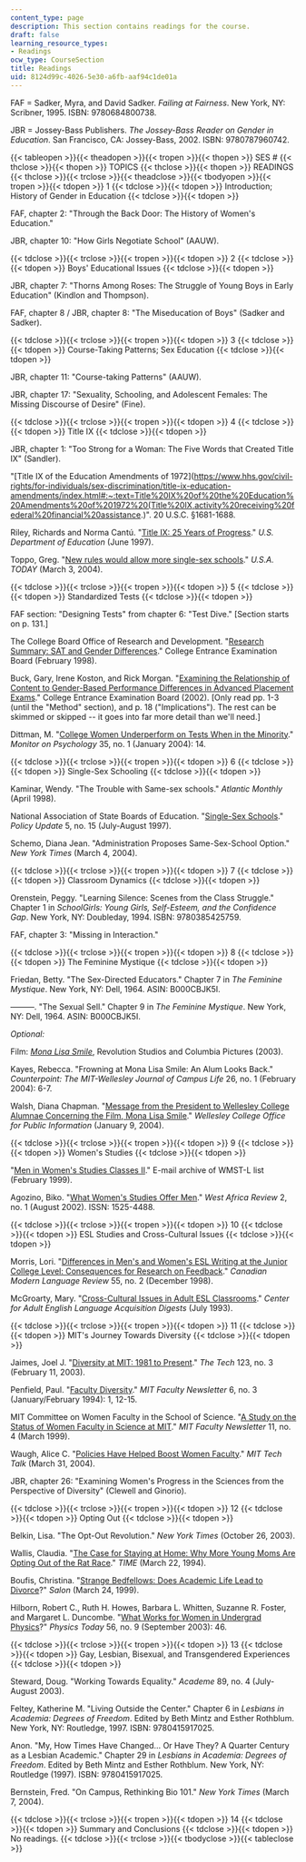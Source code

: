 ```yaml
---
content_type: page
description: This section contains readings for the course.
draft: false
learning_resource_types:
- Readings
ocw_type: CourseSection
title: Readings
uid: 8124d99c-4026-5e30-a6fb-aaf94c1de01a
---
```

FAF = Sadker, Myra, and David Sadker. *Failing at Fairness*. New York, NY: Scribner, 1995. ISBN: 9780684800738.

JBR = Jossey-Bass Publishers. *The Jossey-Bass Reader on Gender in Education*. San Francisco, CA: Jossey-Bass, 2002. ISBN: 9780787960742.

{{< tableopen >}}{{< theadopen >}}{{< tropen >}}{{< thopen >}}
SES #
{{< thclose >}}{{< thopen >}}
TOPICS
{{< thclose >}}{{< thopen >}}
READINGS
{{< thclose >}}{{< trclose >}}{{< theadclose >}}{{< tbodyopen >}}{{< tropen >}}{{< tdopen >}}
1
{{< tdclose >}}{{< tdopen >}}
Introduction; History of Gender in Education
{{< tdclose >}}{{< tdopen >}}

FAF, chapter 2: "Through the Back Door: The History of Women's Education."

JBR, chapter 10: "How Girls Negotiate School" (AAUW).

{{< tdclose >}}{{< trclose >}}{{< tropen >}}{{< tdopen >}}
2
{{< tdclose >}}{{< tdopen >}}
Boys' Educational Issues
{{< tdclose >}}{{< tdopen >}}

JBR, chapter 7: "Thorns Among Roses: The Struggle of Young Boys in Early Education" (Kindlon and Thompson).

FAF, chapter 8 / JBR, chapter 8: "The Miseducation of Boys" (Sadker and Sadker).

{{< tdclose >}}{{< trclose >}}{{< tropen >}}{{< tdopen >}}
3
{{< tdclose >}}{{< tdopen >}}
Course-Taking Patterns; Sex Education
{{< tdclose >}}{{< tdopen >}}

JBR, chapter 11: "Course-taking Patterns" (AAUW).

JBR, chapter 17: "Sexuality, Schooling, and Adolescent Females: The Missing Discourse of Desire" (Fine).

{{< tdclose >}}{{< trclose >}}{{< tropen >}}{{< tdopen >}}
4
{{< tdclose >}}{{< tdopen >}}
Title IX
{{< tdclose >}}{{< tdopen >}}

JBR, chapter 1: "Too Strong for a Woman: The Five Words that Created Title IX" (Sandler).

"[Title IX of the Education Amendments of 1972](https://www.hhs.gov/civil-rights/for-individuals/sex-discrimination/title-ix-education-amendments/index.html#:~:text=Title%20IX%20of%20the%20Education%20Amendments%20of%201972%20(Title%20IX,activity%20receiving%20federal%20financial%20assistance.)". 20 U.S.C. §1681-1688.

Riley, Richards and Norma Cantú. "[Title IX: 25 Years of Progress](http://www.ed.gov/pubs/TitleIX/index.html)." *U.S. Department of Education* (June 1997).

Toppo, Greg. "[New rules would allow more single-sex schools](http://www.usatoday.com/news/education/2004-03-03-single-sex-schools-usat_x.htm)." *U.S.A. TODAY* (March 3, 2004).

{{< tdclose >}}{{< trclose >}}{{< tropen >}}{{< tdopen >}}
5
{{< tdclose >}}{{< tdopen >}}
Standardized Tests
{{< tdclose >}}{{< tdopen >}}

FAF section: "Designing Tests" from chapter 6: "Test Dive." \[Section starts on p. 131.\]

The College Board Office of Research and Development. "[Research Summary: SAT and Gender Differences](https://files.eric.ed.gov/fulltext/ED562837.pdf)." College Entrance Examination Board (February 1998).

Buck, Gary, Irene Koston, and Rick Morgan. "[Examining the Relationship of Content to Gender-Based Performance Differences in Advanced Placement Exams](https://files.eric.ed.gov/fulltext/ED561047.pdf)." College Entrance Examination Board (2002). \[Only read pp. 1-3 (until the "Method" section), and p. 18 ("Implications"). The rest can be skimmed or skipped -- it goes into far more detail than we'll need.\]

Dittman, M. "[College Women Underperform on Tests When in the Minority](http://www.apa.org/monitor/jan04/college.html)." *Monitor on Psychology* 35, no. 1 (January 2004): 14.

{{< tdclose >}}{{< trclose >}}{{< tropen >}}{{< tdopen >}}
6
{{< tdclose >}}{{< tdopen >}}
Single-Sex Schooling
{{< tdclose >}}{{< tdopen >}}

Kaminar, Wendy. "The Trouble with Same-sex schools." *Atlantic Monthly* (April 1998).

National Association of State Boards of Education. "[Single-Sex Schools](http://www.detnews.com/apps/pbcs.dll/article?AID=/20071113/SCHOOLS/711130397/1026)." *Policy Update* 5, no. 15 (July-August 1997).

Schemo, Diana Jean. "Administration Proposes Same-Sex-School Option." *New York Times* (March 4, 2004).

{{< tdclose >}}{{< trclose >}}{{< tropen >}}{{< tdopen >}}
7
{{< tdclose >}}{{< tdopen >}}
Classroom Dynamics
{{< tdclose >}}{{< tdopen >}}

Orenstein, Peggy. "Learning Silence: Scenes from the Class Struggle." Chapter 1 in *SchoolGirls: Young Girls, Self-Esteem, and the Confidence Gap*. New York, NY: Doubleday, 1994. ISBN: 9780385425759.

FAF, chapter 3: "Missing in Interaction."

{{< tdclose >}}{{< trclose >}}{{< tropen >}}{{< tdopen >}}
8
{{< tdclose >}}{{< tdopen >}}
The Feminine Mystique
{{< tdclose >}}{{< tdopen >}}

Friedan, Betty. "The Sex-Directed Educators." Chapter 7 in *The Feminine Mystique*. New York, NY: Dell, 1964. ASIN: B000CBJK5I.

———. "The Sexual Sell." Chapter 9 in *The Feminine Mystique*. New York, NY: Dell, 1964. ASIN: B000CBJK5I.

*Optional:*

Film: [*Mona Lisa Smile*](http://www.imdb.com/title/tt0304415/), Revolution Studios and Columbia Pictures (2003).

Kayes, Rebecca. "Frowning at Mona Lisa Smile: An Alum Looks Back." *Counterpoint: The MIT-Wellesley Journal of Campus Life* 26, no. 1 (February 2004): 6-7.

Walsh, Diana Chapman. "[Message from the President to Wellesley College Alumnae Concerning the Film, Mona Lisa Smile](http://www.wellesley.edu/PublicAffairs/Wwire/2004/010904.html)." *Wellesley College Office for Public Information* (January 9, 2004).

{{< tdclose >}}{{< trclose >}}{{< tropen >}}{{< tdopen >}}
9
{{< tdclose >}}{{< tdopen >}}
Women's Studies
{{< tdclose >}}{{< tdopen >}}

"[Men in Women's Studies Classes II](https://userpages.umbc.edu/~korenman/wmst/men97_1.html)." E-mail archive of WMST-L list (February 1999).

Agozino, Biko. "[What Women's Studies Offer Men](http://www.africaknowledgeproject.org/index.php/war/article/view/433)." *West Africa Review* 2, no. 1 (August 2002). ISSN: 1525-4488.

{{< tdclose >}}{{< trclose >}}{{< tropen >}}{{< tdopen >}}
10
{{< tdclose >}}{{< tdopen >}}
ESL Studies and Cross-Cultural Issues
{{< tdclose >}}{{< tdopen >}}

Morris, Lori. "[Differences in Men's and Women's ESL Writing at the Junior College Level: Consequences for Research on Feedback](http://utpjournals.metapress.com/content/y3271k578w1glr72/)." *Canadian Modern Language Review* 55, no. 2 (December 1998).

McGroarty, Mary. "[Cross-Cultural Issues in Adult ESL Classrooms](http://www.cal.org/caela/esl_resources/digests/cross_cultural.html)." *Center for Adult English Language Acquisition Digests* (July 1993).

{{< tdclose >}}{{< trclose >}}{{< tropen >}}{{< tdopen >}}
11
{{< tdclose >}}{{< tdopen >}}
MIT's Journey Towards Diversity
{{< tdclose >}}{{< tdopen >}}

Jaimes, Joel J. "[Diversity at MIT: 1981 to Present](http://www-tech.mit.edu/V123/N3/timeline.3f.html)." *The Tech* 123, no. 3 (February 11, 2003).

Penfield, Paul. "[Faculty Diversity](http://www-mtl.mit.edu/~penfield/pubs/diversity.html)." *MIT Faculty Newsletter* 6, no. 3 (January/February 1994): 1, 12-15.

MIT Committee on Women Faculty in the School of Science. "[A Study on the Status of Women Faculty in Science at MIT](http://web.mit.edu/fnl/women/women.html)." *MIT Faculty Newsletter* 11, no. 4 (March 1999).

Waugh, Alice C. "[Policies Have Helped Boost Women Faculty](http://web.mit.edu/newsoffice/2004/fac-diversity-0331.html)." *MIT Tech Talk* (March 31, 2004).

JBR, chapter 26: "Examining Women's Progress in the Sciences from the Perspective of Diversity" (Clewell and Ginorio).

{{< tdclose >}}{{< trclose >}}{{< tropen >}}{{< tdopen >}}
12
{{< tdclose >}}{{< tdopen >}}
Opting Out
{{< tdclose >}}{{< tdopen >}}

Belkin, Lisa. "The Opt-Out Revolution." *New York Times* (October 26, 2003).

Wallis, Claudia. "[The Case for Staying at Home: Why More Young Moms Are Opting Out of the Rat Race](http://content.time.com/time/covers/0,16641,20040322,00.html)." *TIME* (March 22, 1994).

Boufis, Christina. "[Strange Bedfellows: Does Academic Life Lead to Divorce](http://www.salon.com/1999/03/25/24feature_5/)?" *Salon* (March 24, 1999).

Hilborn, Robert C., Ruth H. Howes, Barbara L. Whitten, Suzanne R. Foster, and Margaret L. Duncombe. "[What Works for Women in Undergrad Physics](http://www.cirtl.net/node/5543)?" *Physics Today* 56, no. 9 (September 2003): 46.

{{< tdclose >}}{{< trclose >}}{{< tropen >}}{{< tdopen >}}
13
{{< tdclose >}}{{< tdopen >}}
Gay, Lesbian, Bisexual, and Transgendered Experiences
{{< tdclose >}}{{< tdopen >}}

Steward, Doug. "Working Towards Equality." *Academe* 89, no. 4 (July-August 2003).

Feltey, Katherine M. "Living Outside the Center." Chapter 6 in *Lesbians in Academia: Degrees of Freedom*. Edited by Beth Mintz and Esther Rothblum. New York, NY: Routledge, 1997. ISBN: 9780415917025.

Anon. "My, How Times Have Changed… Or Have They? A Quarter Century as a Lesbian Academic." Chapter 29 in *Lesbians in Academia: Degrees of Freedom*. Edited by Beth Mintz and Esther Rothblum. New York, NY: Routledge (1997). ISBN: 9780415917025.

Bernstein, Fred. "On Campus, Rethinking Bio 101." *New York Times* (March 7, 2004).

{{< tdclose >}}{{< trclose >}}{{< tropen >}}{{< tdopen >}}
14
{{< tdclose >}}{{< tdopen >}}
Summary and Conclusions
{{< tdclose >}}{{< tdopen >}}
No readings.
{{< tdclose >}}{{< trclose >}}{{< tbodyclose >}}{{< tableclose >}}